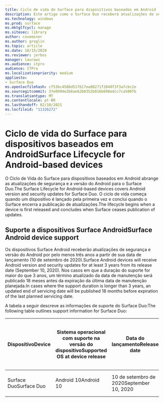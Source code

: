 ```yaml
---
title: Ciclo de vida do Surface para dispositivos baseados em Android
description: Este artigo como o Surface Duo receberá atualizações de segurança e versão do Android por pelo menos três anos a partir de sua data de lançamento.
ms.technology: windows
ms.prod: surface
ms.mktglfcycl: manage
ms.sitesec: library
author: coveminer
ms.author: greglin
ms.topic: article
ms.date: 10/15/2020
ms.reviewer: jerbos
manager: laurawi
ms.audience: itpro
audience: ITPro
ms.localizationpriority: medium
appliesto:
- Surface Duo
ms.openlocfilehash: cf53bc4586d51f617ea08271f2840f3f3a7cbc2e
ms.sourcegitcommit: 37e0994e2b8ae62b0352b016b698edcc7ca500fb
ms.translationtype: MT
ms.contentlocale: pt-BR
ms.lasthandoff: 02/10/2021
ms.locfileid: "11326272"
---
```

# <span data-ttu-id="eaf70-103">Ciclo de vida do Surface para dispositivos baseados em Android</span><span class="sxs-lookup"><span data-stu-id="eaf70-103">Surface Lifecycle for Android-based devices</span></span>

<span data-ttu-id="eaf70-104">O Ciclo de Vida do Surface para dispositivos baseados em Android abrange as atualizações de segurança e a versão do Android para o Surface Duo.</span><span class="sxs-lookup"><span data-stu-id="eaf70-104">The Surface Lifecycle for Android-based devices covers Android version and security updates for Surface Duo.</span></span> <span data-ttu-id="eaf70-105">O ciclo de vida começa quando um dispositivo é lançado pela primeira vez e conclui quando o Surface encerra a publicação de atualizações.</span><span class="sxs-lookup"><span data-stu-id="eaf70-105">The lifecycle begins when a device is first released and concludes when Surface ceases publication of updates.</span></span>

## <span data-ttu-id="eaf70-106">Suporte a dispositivos Surface Android</span><span class="sxs-lookup"><span data-stu-id="eaf70-106">Surface Android device support</span></span> 

<span data-ttu-id="eaf70-107">Os dispositivos Surface Android receberão atualizações de segurança e versão do Android por pelo menos três anos a partir de sua data de lançamento (10 de setembro de 2020).</span><span class="sxs-lookup"><span data-stu-id="eaf70-107">Surface Android devices will receive Android version and security updates for at least 3 years from its release date (September 10, 2020).</span></span> <span data-ttu-id="eaf70-108">Nos casos em que a duração do suporte for maior do que 3 anos, um término atualizado da data de manutenção será publicado 18 meses antes da expiração da última data de manutenção planejada.</span><span class="sxs-lookup"><span data-stu-id="eaf70-108">In cases where the support duration is longer than 3 years, an updated end of servicing date will be published 18 months before expiration of the last planned servicing date.</span></span> 

<span data-ttu-id="eaf70-109">A tabela a seguir descreve as informações de suporte do Surface Duo:</span><span class="sxs-lookup"><span data-stu-id="eaf70-109">The following table outlines support information for Surface Duo:</span></span>

| <span data-ttu-id="eaf70-110">Dispositivo</span><span class="sxs-lookup"><span data-stu-id="eaf70-110">Device</span></span>  | <span data-ttu-id="eaf70-111">Sistema operacional com suporte na versão do dispositivo</span><span class="sxs-lookup"><span data-stu-id="eaf70-111">Supported OS at device release</span></span> | <span data-ttu-id="eaf70-112">Data do lançamento</span><span class="sxs-lookup"><span data-stu-id="eaf70-112">Release date</span></span>   | <span data-ttu-id="eaf70-113">Última atualização planejada da versão do Android</span><span class="sxs-lookup"><span data-stu-id="eaf70-113">Last planned Android version update</span></span> | <span data-ttu-id="eaf70-114">Última atualização de segurança planejada</span><span class="sxs-lookup"><span data-stu-id="eaf70-114">Last planned security update</span></span> |
| ----------- | ------------------------------------------ | ------------------ | --------------------------------------- | -------------------------------- |
| <span data-ttu-id="eaf70-115">Surface Duo</span><span class="sxs-lookup"><span data-stu-id="eaf70-115">Surface Duo</span></span> | <span data-ttu-id="eaf70-116">Android 10</span><span class="sxs-lookup"><span data-stu-id="eaf70-116">Android 10</span></span>                                 | <span data-ttu-id="eaf70-117">10 de setembro de 2020</span><span class="sxs-lookup"><span data-stu-id="eaf70-117">September 10, 2020</span></span> | <span data-ttu-id="eaf70-118">10 de setembro de 2023</span><span class="sxs-lookup"><span data-stu-id="eaf70-118">September 10, 2023</span></span>                      | <span data-ttu-id="eaf70-119">10 de setembro de 2023</span><span class="sxs-lookup"><span data-stu-id="eaf70-119">September 10, 2023</span></span>               |

 
